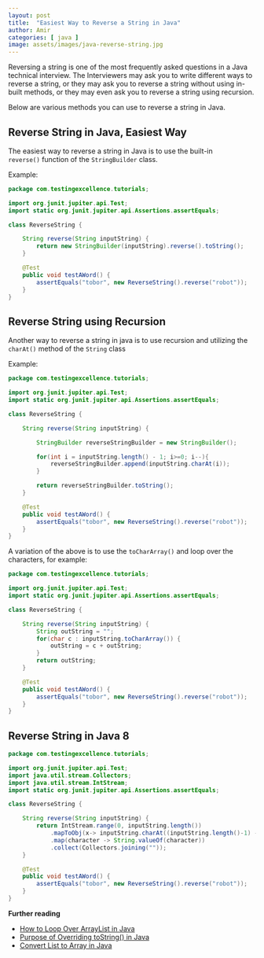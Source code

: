 ```yaml
---
layout: post
title:  "Easiest Way to Reverse a String in Java"
author: Amir
categories: [ java ]
image: assets/images/java-reverse-string.jpg
---
```


Reversing a string is one of the most frequently asked questions in a Java technical interview. The Interviewers may ask you to write different ways to reverse a string, or they may ask you to reverse a string without using in-built methods, or they may even ask you to reverse a string using recursion.

Below are various methods you can use to reverse a string in Java.

## Reverse String in Java, Easiest Way

The easiest way to reverse a string in Java is to use the built-in `reverse()` function of the `StringBuilder` class.

Example:

```java
package com.testingexcellence.tutorials;

import org.junit.jupiter.api.Test;
import static org.junit.jupiter.api.Assertions.assertEquals;

class ReverseString {

    String reverse(String inputString) {
        return new StringBuilder(inputString).reverse().toString();
    }

    @Test
    public void testAWord() {
        assertEquals("tobor", new ReverseString().reverse("robot"));
    }
}
```

## Reverse String using Recursion

Another way to reverse a string in java is to use recursion and utilizing the `charAt()` method of the `String` class

Example:

```java
package com.testingexcellence.tutorials;

import org.junit.jupiter.api.Test;
import static org.junit.jupiter.api.Assertions.assertEquals;

class ReverseString {

    String reverse(String inputString) {

        StringBuilder reverseStringBuilder = new StringBuilder();

        for(int i = inputString.length() - 1; i>=0; i--){
            reverseStringBuilder.append(inputString.charAt(i));
        }

        return reverseStringBuilder.toString();
    }

    @Test
    public void testAWord() {
        assertEquals("tobor", new ReverseString().reverse("robot"));
    }
}
```

A variation of the above is to use the `toCharArray()` and loop over the characters, for example:

```java
package com.testingexcellence.tutorials;

import org.junit.jupiter.api.Test;
import static org.junit.jupiter.api.Assertions.assertEquals;

class ReverseString {

    String reverse(String inputString) {
        String outString = "";
        for(char c : inputString.toCharArray()) {
            outString = c + outString;
        }
        return outString;
    }

    @Test
    public void testAWord() {
        assertEquals("tobor", new ReverseString().reverse("robot"));
    }
}
```

## Reverse String in Java 8

```java
package com.testingexcellence.tutorials;

import org.junit.jupiter.api.Test;
import java.util.stream.Collectors;
import java.util.stream.IntStream;
import static org.junit.jupiter.api.Assertions.assertEquals;

class ReverseString {

    String reverse(String inputString) {
        return IntStream.range(0, inputString.length())
            .mapToObj(x-> inputString.charAt((inputString.length()-1) - x))
            .map(character -> String.valueOf(character))
            .collect(Collectors.joining(""));
    }

    @Test
    public void testAWord() {
        assertEquals("tobor", new ReverseString().reverse("robot"));
    }
}
```

**Further reading**

*   [How to Loop Over ArrayList in Java](https://www.testingexcellence.com/java-loop-arraylist/)
*   [Purpose of Overriding toString() in Java](https://www.testingexcellence.com/overriding-tostring-java-class/)
*   [Convert List to Array in Java](https://www.testingexcellence.com/convert-list-to-array-in-java/)